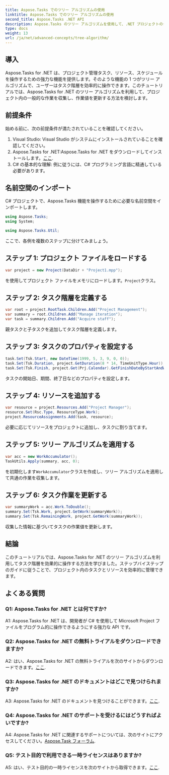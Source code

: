 ```yaml
---
title: Aspose.Tasks でのツリー アルゴリズムの使用
linktitle: Aspose.Tasks でのツリー アルゴリズムの使用
second_title: Aspose.Tasks .NET API
description: Aspose.Tasks のツリー アルゴリズムを使用して、.NET プロジェクトのタスク階層を効果的に操作する方法を学びます。
type: docs
weight: 13
url: /ja/net/advanced-concepts/tree-algorithm/
---
```

## 導入

Aspose.Tasks for .NET は、プロジェクト管理タスク、リソース、スケジュールを操作するための強力な機能を提供します。そのような機能の 1 つがツリー アルゴリズムで、ユーザーはタスク階層を効率的に操作できます。このチュートリアルでは、Aspose.Tasks for .NET のツリー アルゴリズムを利用して、プロジェクト内の一般的な作業を収集し、作業値を更新する方法を検討します。

## 前提条件

始める前に、次の前提条件が満たされていることを確認してください。

1. Visual Studio: Visual Studio がシステムにインストールされていることを確認してください。
2.  Aspose.Tasks for .NET:Aspose.Tasks for .NET をダウンロードしてインストールします。[ここ](https://releases.aspose.com/tasks/net/).
3. C# の基本的な理解: 例に従うには、C# プログラミング言語に精通している必要があります。

## 名前空間のインポート

C# プロジェクトで、Aspose.Tasks 機能を操作するために必要な名前空間をインポートします。

```csharp
using Aspose.Tasks;
using System;

using Aspose.Tasks.Util;

```

ここで、各例を複数のステップに分けてみましょう。

## ステップ 1: プロジェクト ファイルをロードする

```csharp
var project = new Project(DataDir + "Project1.mpp");
```

を使用してプロジェクト ファイルをメモリにロードします。`Project`クラス。

## ステップ 2: タスク階層を定義する

```csharp
var root = project.RootTask.Children.Add("Project Management");
var summary = root.Children.Add("Manage iteration");
var task = summary.Children.Add("Acquire staff");
```

親タスクと子タスクを追加してタスク階層を定義します。

## ステップ 3: タスクのプロパティを設定する

```csharp
task.Set(Tsk.Start, new DateTime(1999, 5, 3, 9, 0, 0));
task.Set(Tsk.Duration, project.GetDuration(8 * 14, TimeUnitType.Hour));
task.Set(Tsk.Finish, project.Get(Prj.Calendar).GetFinishDateByStartAndWork(task.Get(Tsk.Start), task.Get(Tsk.Duration)));
```

タスクの開始日、期間、終了日などのプロパティを設定します。

## ステップ 4: リソースを追加する

```csharp
var resource = project.Resources.Add("Project Manager");
resource.Set(Rsc.Type, ResourceType.Work);
project.ResourceAssignments.Add(task, resource);
```

必要に応じてリソースをプロジェクトに追加し、タスクに割り当てます。

## ステップ 5: ツリー アルゴリズムを適用する

```csharp
var acc = new WorkAccumulator();
TaskUtils.Apply(summary, acc, 0);
```

を初期化します`WorkAccumulator`クラスを作成し、ツリー アルゴリズムを適用して共通の作業を収集します。

## ステップ 6: タスク作業を更新する

```csharp
var summaryWork = acc.Work.ToDouble();
summary.Set(Tsk.Work, project.GetWork(summaryWork));
summary.Set(Tsk.RemainingWork, project.GetWork(summaryWork));
```

収集した情報に基づいてタスクの作業値を更新します。

## 結論

このチュートリアルでは、Aspose.Tasks for .NET のツリー アルゴリズムを利用してタスク階層を効果的に操作する方法を学びました。ステップバイステップのガイドに従うことで、プロジェクト内のタスクとリソースを効率的に管理できます。

## よくある質問

### Q1: Aspose.Tasks for .NET とは何ですか?

A1: Aspose.Tasks for .NET は、開発者が C# を使用して Microsoft Project ファイルをプログラム的に操作できるようにする強力な API です。

### Q2: Aspose.Tasks for .NET の無料トライアルをダウンロードできますか?

 A2: はい、Aspose.Tasks for .NET の無料トライアルを次のサイトからダウンロードできます。[ここ](https://releases.aspose.com/).

### Q3: Aspose.Tasks for .NET のドキュメントはどこで見つけられますか?

 A3: Aspose.Tasks for .NET のドキュメントを見つけることができます。[ここ](https://reference.aspose.com/tasks/net/).

### Q4: Aspose.Tasks for .NET のサポートを受けるにはどうすればよいですか?

 A4: Aspose.Tasks for .NET に関連するサポートについては、次のサイトにアクセスしてください。[Aspose.Task フォーラム](https://forum.aspose.com/c/tasks/15).

### Q5: テスト目的で利用できる一時ライセンスはありますか?

 A5: はい、テスト目的の一時ライセンスを次のサイトから取得できます。[ここ](https://purchase.aspose.com/temporary-license/).